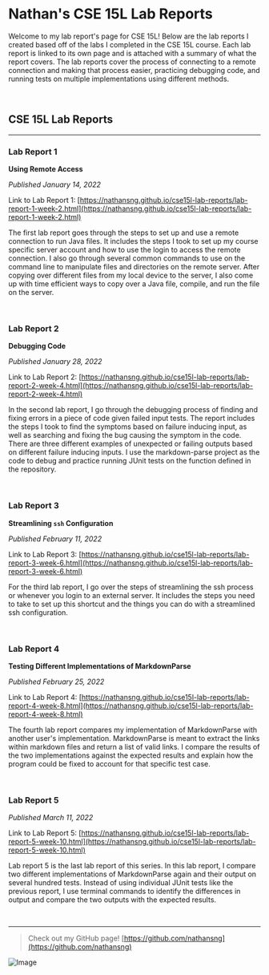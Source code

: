 # Nathan's CSE 15L Lab Reports

Welcome to my lab report's page for CSE 15L! Below are the lab reports I created based off of the labs I completed in the CSE 15L course. Each lab report is linked to its own page and is attached with a summary of what the report covers. The lab reports cover the process of connecting to a remote connection and making that process easier, practicing debugging code, and running tests on multiple implementations using different methods.

<br>

## CSE 15L Lab Reports

---

### Lab Report 1

**Using Remote Access**

*Published January 14, 2022*

Link to Lab Report 1: [https://nathansng.github.io/cse15l-lab-reports/lab-report-1-week-2.html](https://nathansng.github.io/cse15l-lab-reports/lab-report-1-week-2.html)

The first lab report goes through the steps to set up and use a remote connection to run Java files. It includes the steps I took to set up my course specific server account and how to use the login to access the remote connection. I also go through several common commands to use on the command line to manipulate files and directories on the remote server. After copying over different files from my local device to the server, I also come up with time efficient ways to copy over a Java file, compile, and run the file on the server.

<br>

### Lab Report 2

**Debugging Code**

*Published January 28, 2022*

Link to Lab Report 2: [https://nathansng.github.io/cse15l-lab-reports/lab-report-2-week-4.html](https://nathansng.github.io/cse15l-lab-reports/lab-report-2-week-4.html)

In the second lab report, I go through the debugging process of finding and fixing errors in a piece of code given failed input tests. The report includes the steps I took to find the symptoms based on failure inducing input, as well as searching and fixing the bug causing the symptom in the code. There are three different examples of unexpected or failing outputs based on different failure inducing inputs. I use the markdown-parse project as the code to debug and practice running JUnit tests on the function defined in the repository.

<br>

### Lab Report 3

**Streamlining `ssh` Configuration**

*Published February 11, 2022*

Link to Lab Report 3: [https://nathansng.github.io/cse15l-lab-reports/lab-report-3-week-6.html](https://nathansng.github.io/cse15l-lab-reports/lab-report-3-week-6.html)

For the third lab report, I go over the steps of streamlining the ssh process or whenever you login to an external server. It includes the steps you need to take to set up this shortcut and the things you can do with a streamlined ssh configuration.

<br>

### Lab Report 4

**Testing Different Implementations of MarkdownParse**

*Published February 25, 2022*

Link to Lab Report 4: [https://nathansng.github.io/cse15l-lab-reports/lab-report-4-week-8.html](https://nathansng.github.io/cse15l-lab-reports/lab-report-4-week-8.html)

The fourth lab report compares my implementation of MarkdownParse with another user's implementation. MarkdownParse is meant to extract the links within markdown files and return a list of valid links. I compare the results of the two implementations against the expected results and explain how the program could be fixed to account for that specific test case.

<br>

### Lab Report 5

*Published March 11, 2022*

Link to Lab Report 5: [https://nathansng.github.io/cse15l-lab-reports/lab-report-5-week-10.html](https://nathansng.github.io/cse15l-lab-reports/lab-report-5-week-10.html)

Lab report 5 is the last lab report of this series. In this lab report, I compare two different implementations of MarkdownParse again and their output on several hundred tests. Instead of using individual JUnit tests like the previous report, I use terminal commands to identify the differences in output and compare the two outputs with the expected results.

<br>

---

> Check out my GitHub page! [https://github.com/nathansng](https://github.com/nathansng)

![Image](https://evcra.ucsd.edu/_images/UCSD_Sign_r1.jpg)
